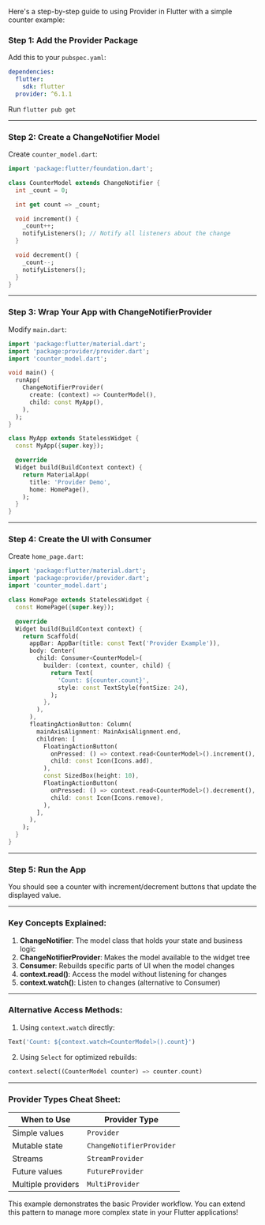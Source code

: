 Here's a step-by-step guide to using Provider in Flutter with a simple counter example:

### Step 1: Add the Provider Package
Add this to your `pubspec.yaml`:
```yaml
dependencies:
  flutter:
    sdk: flutter
  provider: ^6.1.1
```
Run `flutter pub get`

---

### Step 2: Create a ChangeNotifier Model
Create `counter_model.dart`:
```dart
import 'package:flutter/foundation.dart';

class CounterModel extends ChangeNotifier {
  int _count = 0;

  int get count => _count;

  void increment() {
    _count++;
    notifyListeners(); // Notify all listeners about the change
  }

  void decrement() {
    _count--;
    notifyListeners();
  }
}
```

---

### Step 3: Wrap Your App with ChangeNotifierProvider
Modify `main.dart`:
```dart
import 'package:flutter/material.dart';
import 'package:provider/provider.dart';
import 'counter_model.dart';

void main() {
  runApp(
    ChangeNotifierProvider(
      create: (context) => CounterModel(),
      child: const MyApp(),
    ),
  );
}

class MyApp extends StatelessWidget {
  const MyApp({super.key});

  @override
  Widget build(BuildContext context) {
    return MaterialApp(
      title: 'Provider Demo',
      home: HomePage(),
    );
  }
}
```

---

### Step 4: Create the UI with Consumer
Create `home_page.dart`:
```dart
import 'package:flutter/material.dart';
import 'package:provider/provider.dart';
import 'counter_model.dart';

class HomePage extends StatelessWidget {
  const HomePage({super.key});

  @override
  Widget build(BuildContext context) {
    return Scaffold(
      appBar: AppBar(title: const Text('Provider Example')),
      body: Center(
        child: Consumer<CounterModel>(
          builder: (context, counter, child) {
            return Text(
              'Count: ${counter.count}',
              style: const TextStyle(fontSize: 24),
            );
          },
        ),
      ),
      floatingActionButton: Column(
        mainAxisAlignment: MainAxisAlignment.end,
        children: [
          FloatingActionButton(
            onPressed: () => context.read<CounterModel>().increment(),
            child: const Icon(Icons.add),
          ),
          const SizedBox(height: 10),
          FloatingActionButton(
            onPressed: () => context.read<CounterModel>().decrement(),
            child: const Icon(Icons.remove),
          ),
        ],
      ),
    );
  }
}
```

---

### Step 5: Run the App
You should see a counter with increment/decrement buttons that update the displayed value.

---

### Key Concepts Explained:
1. **ChangeNotifier**: The model class that holds your state and business logic
2. **ChangeNotifierProvider**: Makes the model available to the widget tree
3. **Consumer**: Rebuilds specific parts of UI when the model changes
4. **context.read()**: Access the model without listening for changes
5. **context.watch()**: Listen to changes (alternative to Consumer)

---

### Alternative Access Methods:
1. Using `context.watch` directly:
```dart
Text('Count: ${context.watch<CounterModel>().count}')
```

2. Using `Select` for optimized rebuilds:
```dart
context.select((CounterModel counter) => counter.count)
```

---

### Provider Types Cheat Sheet:
| When to Use                 | Provider Type              |
|-----------------------------|----------------------------|
| Simple values                | `Provider`                 |
| Mutable state                | `ChangeNotifierProvider`   |
| Streams                      | `StreamProvider`           |
| Future values                | `FutureProvider`           |
| Multiple providers           | `MultiProvider`            |

This example demonstrates the basic Provider workflow. You can extend this pattern to manage more complex state in your Flutter applications!
